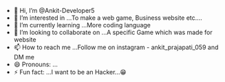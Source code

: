 - 👋 Hi, I’m @Ankit-Developer5
- 👀 I’m interested in ...To make a web game, Business website etc....
- 🌱 I’m currently learning ...More coding language
- 💞️ I’m looking to collaborate on ...A specific Game which was made for website
- 📫 How to reach me ...Follow me on instagram - ankit_prajapati_059 and DM me
- 😄 Pronouns: ...
- ⚡ Fun fact: ...I want to be an Hacker...😁

<!---
Ankit-Developer5/Ankit-Developer5 is a ✨ special ✨ repository because its `README.md` (this file) appears on your GitHub profile.
You can click the Preview link to take a look at your changes.
--->
